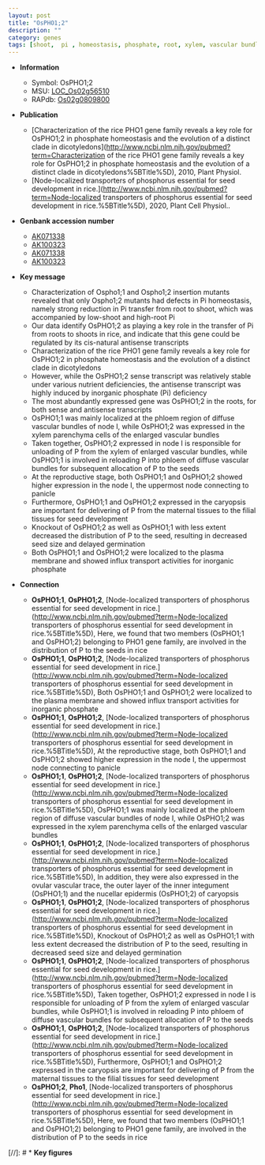 ```yaml
---
layout: post
title: "OsPHO1;2"
description: ""
category: genes
tags: [shoot,  pi , homeostasis, phosphate, root, xylem, vascular bundle, panicle, development, seed, reproductive, phloem, seed size, plasma membrane, seed development, node, xylem parenchyma]
---
```


* **Information**  
    + Symbol: OsPHO1;2  
    + MSU: [LOC_Os02g56510](http://rice.uga.edu/cgi-bin/ORF_infopage.cgi?orf=LOC_Os02g56510)  
    + RAPdb: [Os02g0809800](http://rapdb.dna.affrc.go.jp/viewer/gbrowse_details/irgsp1?name=Os02g0809800)  

* **Publication**  
    + [Characterization of the rice PHO1 gene family reveals a key role for OsPHO1;2 in phosphate homeostasis and the evolution of a distinct clade in dicotyledons](http://www.ncbi.nlm.nih.gov/pubmed?term=Characterization of the rice PHO1 gene family reveals a key role for OsPHO1;2 in phosphate homeostasis and the evolution of a distinct clade in dicotyledons%5BTitle%5D), 2010, Plant Physiol.
    + [Node-localized transporters of phosphorus essential for seed development in rice.](http://www.ncbi.nlm.nih.gov/pubmed?term=Node-localized transporters of phosphorus essential for seed development in rice.%5BTitle%5D), 2020, Plant Cell Physiol..

* **Genbank accession number**  
    + [AK071338](http://www.ncbi.nlm.nih.gov/nuccore/AK071338)
    + [AK100323](http://www.ncbi.nlm.nih.gov/nuccore/AK100323)
    + [AK071338](http://www.ncbi.nlm.nih.gov/nuccore/AK071338)
    + [AK100323](http://www.ncbi.nlm.nih.gov/nuccore/AK100323)

* **Key message**  
    + Characterization of Ospho1;1 and Ospho1;2 insertion mutants revealed that only Ospho1;2 mutants had defects in Pi homeostasis, namely strong reduction in Pi transfer from root to shoot, which was accompanied by low-shoot and high-root Pi
    + Our data identify OsPHO1;2 as playing a key role in the transfer of Pi from roots to shoots in rice, and indicate that this gene could be regulated by its cis-natural antisense transcripts
    + Characterization of the rice PHO1 gene family reveals a key role for OsPHO1;2 in phosphate homeostasis and the evolution of a distinct clade in dicotyledons
    + However, while the OsPHO1;2 sense transcript was relatively stable under various nutrient deficiencies, the antisense transcript was highly induced by inorganic phosphate (Pi) deficiency
    + The most abundantly expressed gene was OsPHO1;2 in the roots, for both sense and antisense transcripts
    + OsPHO1;1 was mainly localized at the phloem region of diffuse vascular bundles of node I, while OsPHO1;2 was expressed in the xylem parenchyma cells of the enlarged vascular bundles
    + Taken together, OsPHO1;2 expressed in node I is responsible for unloading of P from the xylem of enlarged vascular bundles, while OsPHO1;1 is involved in reloading P into phloem of diffuse vascular bundles for subsequent allocation of P to the seeds
    + At the reproductive stage, both OsPHO1;1 and OsPHO1;2 showed higher expression in the node I, the uppermost node connecting to panicle
    + Furthermore, OsPHO1;1 and OsPHO1;2 expressed in the caryopsis are important for delivering of P from the maternal tissues to the filial tissues for seed development
    + Knockout of OsPHO1;2 as well as OsPHO1;1 with less extent decreased the distribution of P to the seed, resulting in decreased seed size and delayed germination
    + Both OsPHO1;1 and OsPHO1;2 were localized to the plasma membrane and showed influx transport activities for inorganic phosphate

* **Connection**  
    + __OsPHO1;1__, __OsPHO1;2__, [Node-localized transporters of phosphorus essential for seed development in rice.](http://www.ncbi.nlm.nih.gov/pubmed?term=Node-localized transporters of phosphorus essential for seed development in rice.%5BTitle%5D),  Here, we found that two members (OsPHO1;1 and OsPHO1;2) belonging to PHO1 gene family, are involved in the distribution of P to the seeds in rice
    + __OsPHO1;1__, __OsPHO1;2__, [Node-localized transporters of phosphorus essential for seed development in rice.](http://www.ncbi.nlm.nih.gov/pubmed?term=Node-localized transporters of phosphorus essential for seed development in rice.%5BTitle%5D),  Both OsPHO1;1 and OsPHO1;2 were localized to the plasma membrane and showed influx transport activities for inorganic phosphate
    + __OsPHO1;1__, __OsPHO1;2__, [Node-localized transporters of phosphorus essential for seed development in rice.](http://www.ncbi.nlm.nih.gov/pubmed?term=Node-localized transporters of phosphorus essential for seed development in rice.%5BTitle%5D),  At the reproductive stage, both OsPHO1;1 and OsPHO1;2 showed higher expression in the node I, the uppermost node connecting to panicle
    + __OsPHO1;1__, __OsPHO1;2__, [Node-localized transporters of phosphorus essential for seed development in rice.](http://www.ncbi.nlm.nih.gov/pubmed?term=Node-localized transporters of phosphorus essential for seed development in rice.%5BTitle%5D),  OsPHO1;1 was mainly localized at the phloem region of diffuse vascular bundles of node I, while OsPHO1;2 was expressed in the xylem parenchyma cells of the enlarged vascular bundles
    + __OsPHO1;1__, __OsPHO1;2__, [Node-localized transporters of phosphorus essential for seed development in rice.](http://www.ncbi.nlm.nih.gov/pubmed?term=Node-localized transporters of phosphorus essential for seed development in rice.%5BTitle%5D),  In addition, they were also expressed in the ovular vascular trace, the outer layer of the inner integument (OsPHO1;1) and the nucellar epidermis (OsPHO1;2) of caryopsis
    + __OsPHO1;1__, __OsPHO1;2__, [Node-localized transporters of phosphorus essential for seed development in rice.](http://www.ncbi.nlm.nih.gov/pubmed?term=Node-localized transporters of phosphorus essential for seed development in rice.%5BTitle%5D),  Knockout of OsPHO1;2 as well as OsPHO1;1 with less extent decreased the distribution of P to the seed, resulting in decreased seed size and delayed germination
    + __OsPHO1;1__, __OsPHO1;2__, [Node-localized transporters of phosphorus essential for seed development in rice.](http://www.ncbi.nlm.nih.gov/pubmed?term=Node-localized transporters of phosphorus essential for seed development in rice.%5BTitle%5D),  Taken together, OsPHO1;2 expressed in node I is responsible for unloading of P from the xylem of enlarged vascular bundles, while OsPHO1;1 is involved in reloading P into phloem of diffuse vascular bundles for subsequent allocation of P to the seeds
    + __OsPHO1;1__, __OsPHO1;2__, [Node-localized transporters of phosphorus essential for seed development in rice.](http://www.ncbi.nlm.nih.gov/pubmed?term=Node-localized transporters of phosphorus essential for seed development in rice.%5BTitle%5D),  Furthermore, OsPHO1;1 and OsPHO1;2 expressed in the caryopsis are important for delivering of P from the maternal tissues to the filial tissues for seed development
    + __OsPHO1;2__, __Pho1__, [Node-localized transporters of phosphorus essential for seed development in rice.](http://www.ncbi.nlm.nih.gov/pubmed?term=Node-localized transporters of phosphorus essential for seed development in rice.%5BTitle%5D),  Here, we found that two members (OsPHO1;1 and OsPHO1;2) belonging to PHO1 gene family, are involved in the distribution of P to the seeds in rice

[//]: # * **Key figures**  


